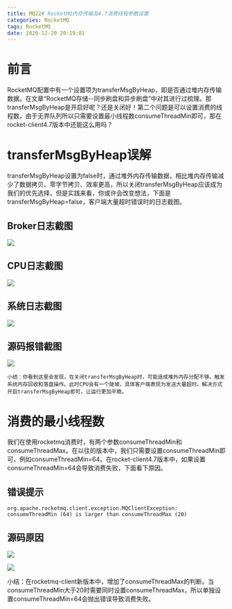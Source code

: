 ```yaml
---
title: MQ22# RocketMQ内存传输及4.7消费线程参数设置
categories: RocketMQ
tags: RocketMQ
date: 2020-12-20 20:19:01
---
```




# 前言

RocketMQ配置中有一个设置项为transferMsgByHeap，即是否通过堆内存传输数据。在文章“RocketMQ存储--同步刷盘和异步刷盘”中对其进行过梳理。那transferMsgByHeap是开启好呢？还是关闭好！第二个问题是可以设置消费的线程数，由于无界队列所以只需要设置最小线程数consumeThreadMin即可，那在rocket-client4.7版本中还能这么用吗？



# transferMsgByHeap误解

transferMsgByHeap设置为false时，通过堆外内存传输数据，相比堆内存传输减少了数据拷贝、零字节拷贝、效率更高，所以关闭transferMsgByHeap应该成为我们的优先选择，但是实践来看，你或许会改变想法，下面是transferMsgByHeap=false，客户端大量超时错误时的日志截图。

## Broker日志截图

![](https://gitee.com/laoliangcode/md-picture/raw/master/img/20201219081609.png)



## CPU日志截图

![](https://gitee.com/laoliangcode/md-picture/raw/master/img/20201219081632.png)





## 系统日志截图

![](https://gitee.com/laoliangcode/md-picture/raw/master/img/20201219081704.png)



## 源码报错截图

![](https://gitee.com/laoliangcode/md-picture/raw/master/img/20201219082807.png)

```
小结：你看到这里会发现，在关闭transferMsgByHeap时，可能造成堆外内存分配不够，触发系统内存回收和落盘操作。此时CPU会有一个陡坡，具体客户端表现为发送大量超时。解决方式开启transferMsgByHeap即可，让运行更加平稳。
```



<!--more-->



# 消费的最小线程数

我们在使用rocketmq消费时，有两个参数consumeThreadMin和consumeThreadMax。在以往的版本中，我们只需要设置consumeThreadMin即可，例如consumeThreadMin=64。在rocket-client4.7版本中，如果设置consumeThreadMin=64会导致消费失败，下面看下原因。

## 错误提示

```
org.apache.rocketmq.client.exception.MQClientException: consumeThreadMin (64) is larger than consumeThreadMax (20)
```



## 源码原因

![](https://gitee.com/laoliangcode/md-picture/raw/master/img/20201219082853.png)



![](https://gitee.com/laoliangcode/md-picture/raw/master/img/20201219082913.png)

小结：在rocketmq-client新版本中，增加了consumeThreadMax的判断。当consumeThreadMin大于20时需要同时设置consumeThreadMax，所以单独设置consumeThreadMin=64会抛出错误导致消费失败。